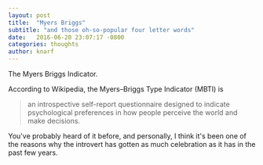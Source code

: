```yaml
---
layout: post
title:  "Myers Briggs"
subtitle: "and those oh-so-popular four letter words"
date:   2016-06-20 23:07:17 -0800
categories: thoughts
author: knarf
---
```


The Myers Briggs Indicator.

According to Wikipedia, the Myers–Briggs Type Indicator (MBTI) is 

> an introspective self-report questionnaire designed to indicate psychological preferences in how people perceive the world and make decisions.

You've probably heard of it before, and personally, I think it's been one of the reasons why the introvert has gotten as much celebration as it has in the past few years. 



